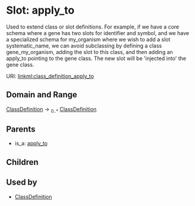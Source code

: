 
# Slot: apply_to


Used to extend class or slot definitions. For example, if we have a core schema where a gene has two slots for identifier and symbol, and we have a specialized schema for my_organism where we wish to add a slot systematic_name, we can avoid subclassing by defining a class gene_my_organism, adding the slot to this class, and then adding an apply_to pointing to the gene class. The new slot will be 'injected into' the gene class.

URI: [linkml:class_definition_apply_to](https://w3id.org/linkml/class_definition_apply_to)


## Domain and Range

[ClassDefinition](ClassDefinition.md) &#8594;  <sub>0..\*</sub> [ClassDefinition](ClassDefinition.md)

## Parents

 *  is_a: [apply_to](apply_to.md)

## Children


## Used by

 * [ClassDefinition](ClassDefinition.md)
